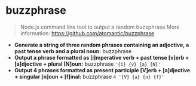 # buzzphrase
> Node.js command line tool to output a random buzzphrase
> More information: <https://github.com/atomantic/buzzphrase>
- **Generate a string of three random phrases containing an adjective, a past tense verb and a plural noun:**
buzzphrase
- **Output a phrase formatted as [i]mperative verb + past tense [v]erb + [a]djective + plural [N]oun:**
buzzphrase `'{i} {v} {a} {N}'`
- **Output 4 phrases formatted as present participle [V]erb + [a]djective + singular [n]oun + [f]inal:**
buzzphrase `4 '{V} {a} {n} {f}'`
